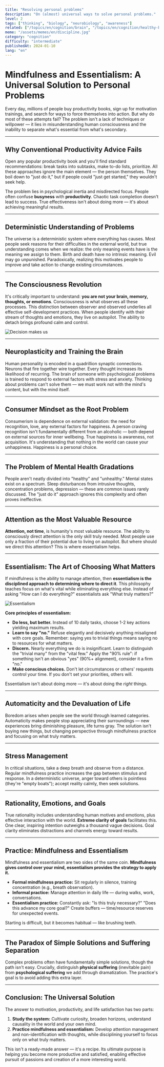 ```yaml
---
title: "Resolving personal problems"
description: "On (almost) universal ways to solve personal problems."
level: 2
tags: ["thinking", "biology", "neurobiology", "awareness"]
related: ["/topics/en/cognition/brain", "/topics/en/cognition/healthy-brain"]
meme: "/assets/memes/en/discipline.jpg"
category: "cognition"
difficulty: "intermediate"
publishedAt: 2024-01-10
lang: "en"
---
```


# Mindfulness and Essentialism: A Universal Solution to Personal Problems

Every day, millions of people buy productivity books, sign up for motivation trainings, and search for ways to force themselves into action. But why do most of these attempts fail? The problem isn't a lack of techniques or willpower — it lies in misunderstanding human consciousness and the inability to separate what's essential from what's secondary.

---

## Why Conventional Productivity Advice Fails

Open any popular productivity book and you'll find standard recommendations: break tasks into subtasks, make to-do lists, prioritize. All these approaches ignore the main element — the person themselves. They boil down to "just do it," but if people could "just get started," they wouldn't seek help.

The problem lies in psychological inertia and misdirected focus. People often confuse **busyness** with **productivity**. Chaotic task completion doesn't lead to success. True effectiveness isn't about doing more — it's about achieving meaningful results.

---

## Deterministic Understanding of Problems

The universe is a deterministic system where everything has causes. Most people seek reasons for their difficulties in the external world, but true understanding comes when we realize: the only meaning events have is the meaning we assign to them. Birth and death have no intrinsic meaning. Evil may go unpunished. Paradoxically, realizing this motivates people to improve and take action to change existing circumstances.

---

## The Consciousness Revolution

It's critically important to understand: **you are not your brain, memory, thoughts, or emotions**. Consciousness is what observes all these processes. This distinction between observer and observed underlies all effective self-development practices. When people identify with their stream of thoughts and emotions, they live on autopilot. The ability to detach brings profound calm and control.

![Decision makes us](/assets/memes/en/choice_makes_us.jpg)

---

## Neuroplasticity and Training the Brain

Human personality is encoded in a quadrillion synaptic connections. Neurons that fire together wire together. Every thought increases its likelihood of recurring. The brain of someone with psychological problems is trained to respond to external factors with stress and anxiety. Thinking about problems can't solve them — we must work not with the mind's content, but with the mind itself.

---

## Consumer Mindset as the Root Problem

Consumerism is dependence on external validation: the need for recognition, love, any external factors for happiness. A person craving recognition isn't fundamentally different from an alcoholic — both depend on external sources for inner wellbeing. True happiness is awareness, not acquisition. It's understanding that nothing in the world can cause your unhappiness. Happiness is a personal choice.

---

## The Problem of Mental Health Gradations

People aren't neatly divided into "healthy" and "unhealthy." Mental states exist on a spectrum. Sleep disturbances from intrusive thoughts, concentration problems, depression — these are common issues rarely discussed. The "just do it" approach ignores this complexity and often proves ineffective.

---

## Attention as the Most Valuable Resource

**Attention, not time**, is humanity's most valuable resource. The ability to consciously direct attention is the only skill truly needed. Most people use only a fraction of their potential due to living on autopilot. But where should we direct this attention? This is where essentialism helps.

---

## Essentialism: The Art of Choosing What Matters

If mindfulness is the ability to manage attention, then **essentialism is the disciplined approach to determining where to direct it**. This philosophy teaches focus on what's vital while eliminating everything else. Instead of asking "How can I do everything?" essentialists ask "What truly matters?"

![Essentialism](/assets/memes/en/essentialism.png)

**Core principles of essentialism:**

* **Do less, but better.** Instead of 10 daily tasks, choose 1-2 key actions yielding maximum results.
* **Learn to say "no."** Refuse elegantly and decisively anything misaligned with core goals. Remember: saying yes to trivial things means saying no to resources for what matters.
* **Discern.** Nearly everything we do is insignificant. Learn to distinguish the "trivial many" from the "vital few." Apply the "90% rule": if something isn't an obvious "yes" (90%+ alignment), consider it a firm "no."
* **Make conscious choices.** Don't let circumstances or others' requests control your time. If you don't set your priorities, others will.

Essentialism isn't about doing more — it's about doing the *right* things.

---

## Automaticity and the Devaluation of Life

Boredom arises when people see the world through learned categories. Automaticity makes people stop appreciating their surroundings — new experiences bring diminishing pleasure, life turns gray. The solution isn't buying new things, but changing perspective through mindfulness practice and focusing on what truly matters.

---

## Stress Management

In critical situations, take a deep breath and observe from a distance. Regular mindfulness practice increases the gap between stimulus and response. In a deterministic universe, anger toward others is pointless (they're "empty boats"); accept reality calmly, then seek solutions.

---

## Rationality, Emotions, and Goals

True rationality includes understanding human motives and emotions, plus effective interaction with the world. **Extreme clarity of goals** facilitates this. One clear, inspiring intention outweighs a thousand vague decisions. Goal clarity eliminates distractions and channels energy toward results.

---

## Practice: Mindfulness and Essentialism

Mindfulness and essentialism are two sides of the same coin. **Mindfulness gives control over your mind, essentialism provides the strategy to apply it.**

* **Formal mindfulness practice:** Sit regularly in silence, training concentration (e.g., breath observation).
* **Informal practice:** Manage attention in daily life — during walks, work, conversations.
* **Essentialism practice:** Constantly ask: "Is this truly necessary?" "Does this advance my core goal?" Create buffers — time/resource reserves for unexpected events.

Starting is difficult, but it becomes habitual — like brushing teeth.

---

## The Paradox of Simple Solutions and Suffering Separation

Complex problems often have fundamentally simple solutions, though the path isn't easy. Crucially, distinguish **physical suffering** (inevitable pain) from **psychological suffering** we add through dramatization. The practice's goal is to avoid adding this extra layer.

---

## Conclusion: The Universal Solution

The answer to motivation, productivity, and life satisfaction has two parts:

1.  **Study the system:** Cultivate curiosity, broaden horizons, understand causality in the world and your own mind.
2.  **Practice mindfulness and essentialism:** Develop attention management and non-identification with thoughts, while disciplining yourself to focus only on what truly matters.

This isn't a ready-made answer — it's a recipe. Its ultimate purpose is helping you become more productive and satisfied, enabling effective pursuit of passions and creation of a more interesting world.